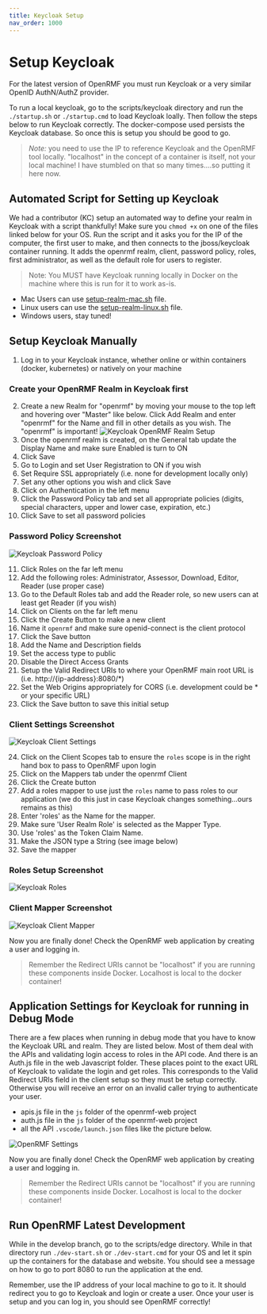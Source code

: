 ```yaml
---
title: Keycloak Setup
nav_order: 1000
---
```


# Setup Keycloak
For the latest version of OpenRMF you must run Keycloak or a very similar OpenID AuthN/AuthZ provider.

To run a local keycloak, go to the scripts/keycloak directory and run the `./startup.sh` or `./startup.cmd` to load Keycloak loally. Then follow the steps below to run Keycloak correctly. The docker-compose used persists the Keycloak database. So once this is setup you should be good to go.  

> _Note:_ you need to use the IP to reference Keycloak and the OpenRMF tool locally. "localhost" in the concept of a container is itself, not your local machine! I have stumbled on that so many times....so putting it here now. 

## Automated Script for Setting up Keycloak
We had a contributor (KC) setup an automated way to define your realm in Keycloak with a script thankfully!  Make sure you `chmod +x` on one of the files linked below for your OS. Run the script and it asks you for the IP of the computer, the first user to make, and then connects to the jboss/keycloak container running. It adds the openrmf realm, client, password policy, roles, first administrator, as well as the default role for users to register.

> Note: You MUST have Keycloak running locally in Docker on the machine where this is run for it to work as-is.

* Mac Users can use [setup-realm-mac.sh](https://github.com/Cingulara/openrmf-docs/blob/master/scripts/keycloak/setup-realm-mac.sh) file.
* Linux users can use the [setup-realm-linux.sh](https://github.com/Cingulara/openrmf-docs/blob/master/scripts/keycloak/setup-realm-linux.sh) file. 
* Windows users, stay tuned!

## Setup Keycloak Manually

1. Log in to your Keycloak instance, whether online or within containers (docker, kubernetes) or natively on your machine

### Create your OpenRMF Realm in Keycloak first
2. Create a new Realm for "openrmf" by moving your mouse to the top left and hovering over "Master" like below. Click Add Realm and 
enter "openrmf" for the Name and fill in other details as you wish. The "openrmf" is important!
![Keycloak OpenRMF Realm Setup](/assets/keycloak/keycloak-setup-realm.png)
3. Once the openrmf realm is created, on the General tab update the Display Name and make sure Enabled is turn to ON
4. Click Save
5. Go to Login and set User Registration to ON if you wish
6. Set Require SSL appropriately (i.e. none for development locally only)
7. Set any other options you wish and click Save
8. Click on Authentication in the left menu
9. Click the Password Policy tab and set all appropriate policies (digits, special characters, upper and lower case, expiration, etc.)
10. Click Save to set all password policies

### Password Policy Screenshot
![Keycloak Password Policy](/assets/keycloak/authentication-password-policy.png)

11. Click Roles on the far left menu
12. Add the following roles: Administrator, Assessor, Download, Editor, Reader (use proper case)
13. Go to the Default Roles tab and add the Reader role, so new users can at least get Reader (if you wish)
14. Click on Clients on the far left menu
15. Click the Create Button to make a new client
16. Name it `openrmf` and make sure openid-connect is the client protocol
17. Click the Save button
18. Add the Name and Description fields
19. Set the access type to public
20. Disable the Direct Access Grants
21. Setup the Valid Redirect URIs to where your OpenRMF main root URL is (i.e. http://{ip-address}:8080/*)
22. Set the Web Origins appropriately for CORS (i.e. development could be * or your specific URL)
23. Click the Save button to save this initial setup

### Client Settings Screenshot
![Keycloak Client Settings](/assets/keycloak/keycloak-openrmf-settings.png)

24. Click on the Client Scopes tab to ensure the `roles` scope is in the right hand box to pass to OpenRMF upon login
25. Click on the Mappers tab under the openrmf Client
26. Click the Create button
27. Add a roles mapper to use just the `roles` name to pass roles to our application (we do this just in case Keycloak changes something...ours remains as this)
28. Enter 'roles' as the Name for the mapper.
29. Make sure 'User Realm Role' is selected as the Mapper Type.
30. Use 'roles' as the Token Claim Name.
31. Make the JSON type a String (see image below)
32. Save the mapper

### Roles Setup Screenshot
![Keycloak Roles](/assets/keycloak/keycloak-roles.png)


### Client Mapper Screenshot
![Keycloak Client Mapper](/assets/keycloak/keycloak-openrmf-client-mapper-roles.png)

Now you are finally done! Check the OpenRMF web application by creating a user and logging in. 

> Remember the Redirect URIs cannot be "localhost" if you are running these components inside Docker. Localhost is local to the docker container!

## Application Settings for Keycloak for running in Debug Mode
There are a few places when running in debug mode that you have to know the Keycloak URL and realm. They are listed below. Most of them deal with the APIs and validating login access to roles in the API code. And there is an Auth.js file in the web Javascript folder.  These places point to the exact URL of Keycloak to validate the login and get roles. This corresponds to the Valid Redirect URIs field in the client setup so they must be setup correctly. Otherwise you will receive an error on an invalid caller trying to authenticate your user.

* apis.js file in the `js` folder of the openrmf-web project
* auth.js file in the `js` folder of the openrmf-web project
* all the API `.vscode/launch.json` files like the picture below.

![OpenRMF Settings](/assets/keycloak/dotnet-core-keycloak-reference.png)

Now you are finally done! Check the OpenRMF web application by creating a user and logging in. 

> Remember the Redirect URIs cannot be "localhost" if you are running these components inside Docker. Localhost is local to the docker container!

## Run OpenRMF Latest Development

While in the develop branch, go to the scripts/edge directory. While in that directory run `./dev-start.sh` or `./dev-start.cmd` for your OS and let it spin up the containers for the database and website. You should see a message on how to go to port 8080 to run the application at the end. 

Remember, use the IP address of your local machine to go to it. It should redirect you to go to Keycloak and login or create a user. Once your user is setup and you can log in, you should see OpenRMF correctly!